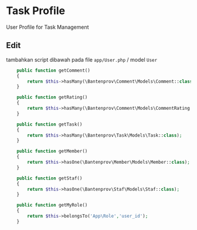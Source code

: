 # Task Profile
User Profile for Task Management

## Edit 
tambahkan script dibawah pada file `app/User.php` / model `User`
```php
    public function getComment()
    {
        return $this->hasMany(\Bantenprov\Comment\Models\Comment::class);
    }

    public function getRating()
    {
        return $this->hasMany(\Bantenprov\Comment\Models\CommentRating::class);
    }

    public function getTask()
    {
        return $this->hasMany(\Bantenprov\Task\Models\Task::class);
    }

    public function getMember()
    {
        return $this->hasOne(\Bantenprov\Member\Models\Member::class);
    }

    public function getStaf()
    {
        return $this->hasOne(\Bantenprov\Staf\Models\Staf::class);
    }

    public function getMyRole()
    {
        return $this->belongsTo('App\Role','user_id');
    }
```
